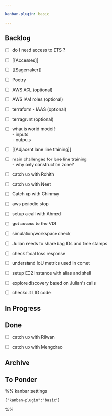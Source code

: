 ```yaml
---

kanban-plugin: basic

---
```


## Backlog

- [ ] do I need access to DTS ?
- [ ] [[Accesses]]
- [ ] [[Sagemaker]]
- [ ] Poetry
- [ ] AWS ACL (optional)
- [ ] AWS IAM roles (optional)
- [ ] terraform - IAAS (optional)
- [ ] terragrunt (optional)
- [ ] what is world model? <br>- inputs<br>- outputs
- [ ] [[Adjacent lane line training]]
- [ ] main challenges for lane line training<br>- why only construction zone?
- [ ] catch up with Rohith
- [ ] catch up with Neet
- [ ] Catch up with Chinmay
- [ ] aws periodic stop
- [ ] setup a call with Ahmed
- [ ] get access to the VDI
- [ ] simulation/workspace check
- [ ] Julian needs to share bag IDs and time stamps
- [ ] check focal loss response
- [ ] understand IoU metrics used in comet
- [ ] setup EC2 instance with alias and shell
- [ ] explore discovery based on Julian's calls
- [ ] checkout LIG code


## In Progress



## Done

- [ ] catch up with Rilwan
- [ ] catch up with Mengchao


## Archive



## To Ponder





%% kanban:settings
```
{"kanban-plugin":"basic"}
```
%%
